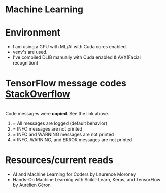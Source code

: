 # Machine Learning

# Environment
* I am using a GPU with ML/AI with Cuda cores enabled.
* venv's are used. 
* I've compiled DLIB manually with Cuda enabled & AVX(Facial recognition)

# TensorFlow message codes [StackOverflow](https://stackoverflow.com/questions/35911252/disable-tensorflow-debugging-information)
<br>Code messages were **copied**. See the link above.
1. = All messages are logged (default behavior)
2. = INFO messages are not printed
3. = INFO and WARNING messages are not printed
4. = INFO, WARNING, and ERROR messages are not printed
# Resources/current reads
* AI and Machine Learning for Coders by Laurence Moroney
* Hands-On Machine Learning with Scikit-Learn, Keras, and TensorFlow by Aurélien Géron
